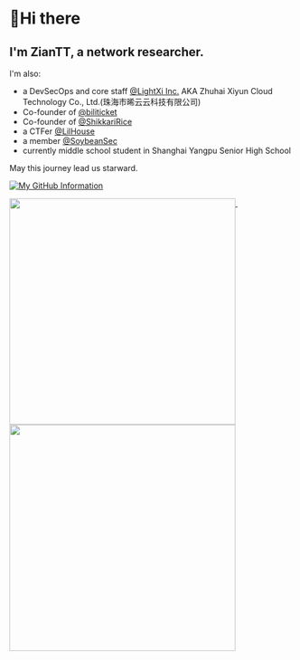 # 👋Hi there
## I'm  ZianTT, a network researcher.

I'm also:
- a DevSecOps and core staff [@LightXi Inc.](https://www.lightxi.com/) AKA Zhuhai Xiyun Cloud Technology Co., Ltd.(珠海市晞云云科技有限公司)
- Co-founder of [@biliticket](https://github.com/biliticket)
- Co-founder of [@ShikkariRice](https://github.com/ShikkariRice)
- a CTFer [@LilHouse](https://github.com/Lil-House)
- a member [@SoybeanSec](https://github.com/Team-intN18-SoybeanSeclab)
- currently middle school student in Shanghai Yangpu Senior High School

May this journey lead us starward.

[![My GitHub Information](https://github-readme-stats.vercel.app/api?username=ZianTT&count_private=true&locale=cn&show_icons=true)]()

<p>
  <a href="#">
    <img width="400" align="top" src="https://gist.githubusercontent.com/ZianTT/56369861fe6300838cf3f8f308b40c54/raw/github-metrics.svg" />
  </a>
  &emsp;
  <a href="#">
    <img width="400" align="top" src="https://gist.githubusercontent.com/ZianTT/af3eb4b2a2319ecf2821d475966bb50b/raw/github-metrics.svg" />
  </a>
</p>
